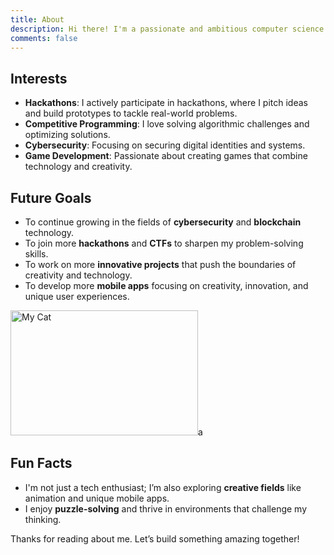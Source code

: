 ```yaml
---
title: About
description: Hi there! I'm a passionate and ambitious computer science student with a deep interest in exploring various fields of technology. Currently, I'm diving into the world of cybersecurity, competitive programming, and hackathons, where I enjoy pitching innovative ideas and creating prototypes. I also have a love for solving puzzles, and I actively participate in Capture the Flag (CTF) challenges like picoCTF.
comments: false
---
```


## Interests

- **Hackathons**: I actively participate in hackathons, where I pitch ideas and build prototypes to tackle real-world problems.
- **Competitive Programming**: I love solving algorithmic challenges and optimizing solutions.
- **Cybersecurity**: Focusing on securing digital identities and systems.
- **Game Development**: Passionate about creating games that combine technology and creativity.

## Future Goals

- To continue growing in the fields of **cybersecurity** and **blockchain** technology.
- To join more **hackathons** and **CTFs** to sharpen my problem-solving skills.
- To work on more **innovative projects** that push the boundaries of creativity and technology.
- To develop more **mobile apps** focusing on creativity, innovation, and unique user experiences.

<img src="/images/qr-code.png" width="300" height="200" alt="My Cat">a

## Fun Facts

- I'm not just a tech enthusiast; I’m also exploring **creative fields** like animation and unique mobile apps.
- I enjoy **puzzle-solving** and thrive in environments that challenge my thinking.

Thanks for reading about me. Let’s build something amazing together!
